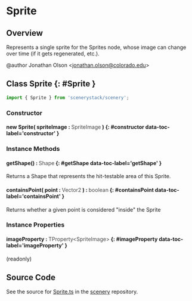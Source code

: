 # Sprite

## Overview

Represents a single sprite for the Sprites node, whose image can change over time (if it gets regenerated, etc.).

@author Jonathan Olson &lt;jonathan.olson@colorado.edu&gt;

## Class Sprite {: #Sprite }


```js
import { Sprite } from 'scenerystack/scenery';
```
### Constructor

#### new Sprite( spriteImage : <span style="font-weight: 400; opacity: 80%;">SpriteImage</span> ) {: #constructor data-toc-label='constructor' }

### Instance Methods

#### getShape() : <span style="font-weight: 400; opacity: 80%;">Shape</span> {: #getShape data-toc-label='getShape' }

Returns a Shape that represents the hit-testable area of this Sprite.

#### containsPoint( point : <span style="font-weight: 400; opacity: 80%;">Vector2</span> ) : <span style="font-weight: 400; opacity: 80%;">boolean</span> {: #containsPoint data-toc-label='containsPoint' }

Returns whether a given point is considered "inside" the Sprite

### Instance Properties

#### imageProperty : <span style="font-weight: 400; opacity: 80%;">TProperty&lt;SpriteImage&gt;</span> {: #imageProperty data-toc-label='imageProperty' }

(readonly)



## Source Code

See the source for [Sprite.ts](https://github.com/phetsims/scenery/blob/main/js/util/Sprite.ts) in the [scenery](https://github.com/phetsims/scenery) repository.
